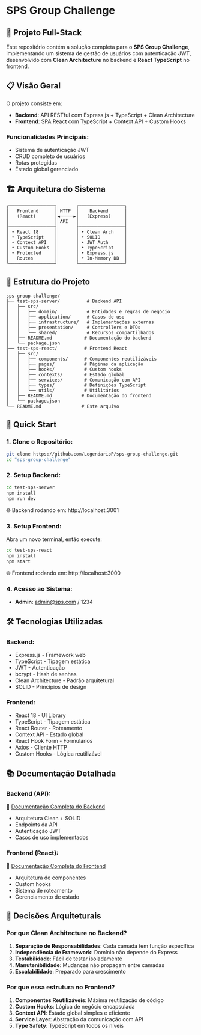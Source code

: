 # SPS Group Challenge

## 🚀 Projeto Full-Stack

Este repositório contém a solução completa para o **SPS Group Challenge**, implementando um sistema de gestão de usuários com autenticação JWT, desenvolvido com **Clean Architecture** no backend e **React TypeScript** no frontend.


## 📋 Visão Geral

O projeto consiste em:

- **Backend**: API RESTful com Express.js + TypeScript + Clean Architecture
- **Frontend**: SPA React com TypeScript + Context API + Custom Hooks

### **Funcionalidades Principais:**
- Sistema de autenticação JWT
- CRUD completo de usuários
- Rotas protegidas
- Estado global gerenciado

## 🏗️ Arquitetura do Sistema

```
┌─────────────────┐       ┌─────────────────┐
│   Frontend      │ HTTP  │    Backend      │
│   (React)       │◄─────►│   (Express)     │
│                 │ API   │                 │
├─────────────────┤       ├─────────────────┤
│ • React 18      │       │ • Clean Arch    │
│ • TypeScript    │       │ • SOLID         │
│ • Context API   │       │ • JWT Auth      │
│ • Custom Hooks  │       │ • TypeScript    │
│ • Protected     │       │ • Express.js    │
│   Routes        │       │ • In-Memory DB  │
└─────────────────┘       └─────────────────┘
```

## 📁 Estrutura do Projeto

```
sps-group-challenge/
├── test-sps-server/          # Backend API
│   ├── src/
│   │   ├── domain/           # Entidades e regras de negócio
│   │   ├── application/      # Casos de uso
│   │   ├── infrastructure/   # Implementações externas
│   │   ├── presentation/     # Controllers e DTOs
│   │   └── shared/           # Recursos compartilhados
│   ├── README.md            # Documentação do backend
│   └── package.json
├── test-sps-react/          # Frontend React
│   ├── src/
│   │   ├── components/      # Componentes reutilizáveis
│   │   ├── pages/           # Páginas da aplicação
│   │   ├── hooks/           # Custom hooks
│   │   ├── contexts/        # Estado global
│   │   ├── services/        # Comunicação com API
│   │   ├── types/           # Definições TypeScript
│   │   └── utils/           # Utilitários
│   ├── README.md           # Documentação do frontend
│   └── package.json
└── README.md               # Este arquivo
```

## 🚀 Quick Start

### **1. Clone o Repositório:**
```bash
git clone https://github.com/LegendarioP/sps-group-challenge.git
cd "sps-group-challenge"
```

### **2. Setup Backend:**
```bash
cd test-sps-server
npm install
npm run dev
```
🌐 Backend rodando em: http://localhost:3001

### **3. Setup Frontend:**
Abra um novo terminal, então execute:
```bash
cd test-sps-react
npm install
npm start
```
🌐 Frontend rodando em: http://localhost:3000

### **4. Acesso ao Sistema:**
- **Admin**: admin@sps.com / 1234


## 🛠️ Tecnologias Utilizadas

### **Backend:**
- Express.js - Framework web
- TypeScript - Tipagem estática
- JWT - Autenticação
- bcrypt - Hash de senhas
- Clean Architecture - Padrão arquitetural
- SOLID - Princípios de design

### **Frontend:**
- React 18 - UI Library
- TypeScript - Tipagem estática
- React Router - Roteamento
- Context API - Estado global
- React Hook Form - Formulários
- Axios - Cliente HTTP
- Custom Hooks - Lógica reutilizável

## 📚 Documentação Detalhada

### **Backend (API):**
📖 [Documentação Completa do Backend](./test-sps-server/README.md)
- Arquitetura Clean + SOLID
- Endpoints da API
- Autenticação JWT
- Casos de uso implementados

### **Frontend (React):**
📖 [Documentação Completa do Frontend](./test-sps-react/README.md)
- Arquitetura de componentes
- Custom hooks
- Sistema de roteamento
- Gerenciamento de estado

## 🎯 Decisões Arquiteturais

### **Por que Clean Architecture no Backend?**

1. **Separação de Responsabilidades**: Cada camada tem função específica
2. **Independência de Framework**: Domínio não depende do Express
3. **Testabilidade**: Fácil de testar isoladamente
4. **Manutenibilidade**: Mudanças não propagam entre camadas
5. **Escalabilidade**: Preparado para crescimento

### **Por que essa estrutura no Frontend?**

1. **Componentes Reutilizáveis**: Máxima reutilização de código
2. **Custom Hooks**: Lógica de negócio encapsulada
3. **Context API**: Estado global simples e eficiente
4. **Service Layer**: Abstração da comunicação com API
5. **Type Safety**: TypeScript em todos os níveis
